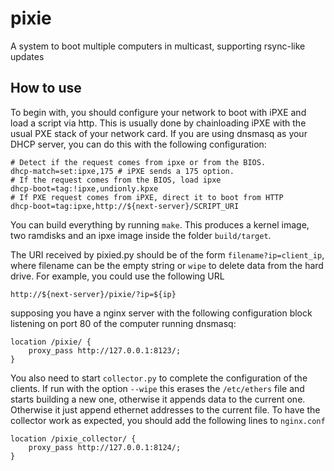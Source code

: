 # pixie
A system to boot multiple computers in multicast, supporting rsync-like updates

## How to use
To begin with, you should configure your network to boot with iPXE and load a
script via http. This is usually done by chainloading iPXE with the usual PXE
stack of your network card. If you are using dnsmasq as your DHCP server, you
can do this with the following configuration:

    # Detect if the request comes from ipxe or from the BIOS.
    dhcp-match=set:ipxe,175 # iPXE sends a 175 option.
    # If the request comes from the BIOS, load ipxe
    dhcp-boot=tag:!ipxe,undionly.kpxe
    # If PXE request comes from iPXE, direct it to boot from HTTP
    dhcp-boot=tag:ipxe,http://${next-server}/SCRIPT_URI

You can build everything by running `make`. This produces a kernel
image, two ramdisks and an ipxe image inside the folder `build/target`.

The URI received by pixied.py should be of the form `filename?ip=client_ip`,
where filename can be the empty string or `wipe` to delete data from the
hard drive. For example, you could use the following URL

    http://${next-server}/pixie/?ip=${ip}

supposing you have a nginx server with the following configuration block
listening on port 80 of the computer running dnsmasq:

    location /pixie/ {
        proxy_pass http://127.0.0.1:8123/;
    }

You also need to start `collector.py` to complete the configuration of the
clients. If run with the option `--wipe` this erases the `/etc/ethers` file
and starts building a new one, otherwise it appends data to the current one.
Otherwise it just append ethernet addresses to the current file.
To have the collector work as expected, you should add the following lines
to `nginx.conf`

    location /pixie_collector/ {
        proxy_pass http://127.0.0.1:8124/;
    }

